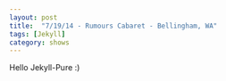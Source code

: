 ```yaml
---
layout: post
title:  "7/19/14 - Rumours Cabaret - Bellingham, WA"
tags: [Jekyll]
category: shows
---
```


Hello Jekyll-Pure :)
